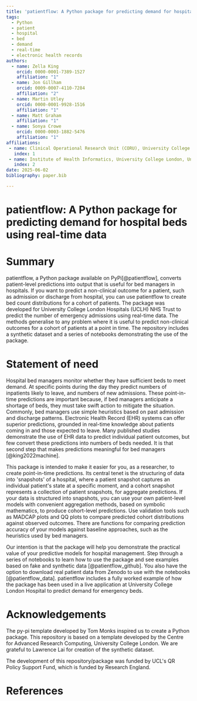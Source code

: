 ```yaml
---
title: 'patientflow: A Python package for predicting demand for hospital beds using real-time data'
tags:
  - Python
  - patient
  - hospital
  - bed
  - demand
  - real-time
  - electronic health records
authors:
  - name: Zella King
    orcid: 0000-0001-7389-1527
    affiliation: "1"
  - name: Jon Gillham
    orcid: 0009-0007-4110-7284
    affiliation: "2"
  - name: Martin Utley
    orcid: 0000-0001-9928-1516
    affiliation: "1"
  - name: Matt Graham
    affiliation: "1"
  - name: Sonya Crowe
    orcid: 0000-0003-1882-5476
    affiliation: "1"
affiliations:
 - name: Clinical Operational Research Unit (CORU), University College London, United Kingdom
   index: 1
 - name: Institute of Health Informatics, University College London, United Kingdom
   index: 2
date: 2025-06-02
bibliography: paper.bib

---
```


# patientflow: A Python package for predicting demand for hospital beds using real-time data

# Summary

patientflow, a Python package available on PyPi[@patientflow], converts patient-level predictions into output that is useful for bed managers in hospitals. If you want to predict a non-clinical outcome for a patient, such as admission or discharge from hospital, you can use patientflow to create bed count distributions for a cohort of patients. The package was developed for University College London Hospitals (UCLH) NHS Trust to predict the number of emergency admissions using real-time data. The methods generalise to any problem where it is useful to predict non-clinical outcomes for a cohort of patients at a point in time. The repository includes a synthetic dataset and a series of notebooks demonstrating the use of the package.	

# Statement of need

Hospital bed managers monitor whether they have sufficient beds to meet demand. At specific points during the day they predict numbers of inpatients likely to leave, and numbers of new admissions. These point-in-time predictions are important because, if bed managers anticipate a shortage of beds, they must take swift action to mitigate the situation. Commonly, bed managers use simple heuristics based on past admission and discharge patterns. Electronic Health Record (EHR) systems can offer superior predictions, grounded in real-time knowledge about patients coming in and those expected to leave. Many published studies demonstrate the use of EHR data to predict individual patient outcomes, but few convert these predictions into numbers of beds needed. It is that second step that makes predictions meaningful for bed managers [@king2022machine].

This package is intended to make it easier for you, as a researcher, to create point-in-time predictions. Its central tenet is the structuring of data into 'snapshots' of a hospital, where a patient snapshot captures an individual patient's state at a specific moment, and a cohort snapshot represents a collection of patient snapshots, for aggregate predictions. If your data is structured into snapshots, you can use your own patient-level models with convenient aggregation methods, based on symbolic mathematics, to produce cohort-level predictions. Use validation tools such as MADCAP plots and QQ plots to compare predicted cohort distributions against observed outcomes. There are functions for comparing prediction accuracy of your models against baseline approaches, such as the heuristics used by bed managers.

Our intention is that the package will help you demonstrate the practical value of your predictive models for hospital management. Step through a series of notebooks to learn how to use the package and see examples based on fake and synthetic data [@patientflow_github]. You also have the option to download real patient data from Zenodo to use with the notebooks [@patientflow_data]. patientflow includes a fully worked example of how the package has been used in a live application at University College London Hospital to predict demand for emergency beds. 

# Acknowledgements

The py-pi template developed by Tom Monks inspired us to create a Python package. This repository is based on a template developed by the Centre for Advanced Research Computing, University College London. We are grateful to Lawrence Lai for creation of the synthetic dataset.

The development of this repository/package was funded by UCL's QR Policy Support Fund, which is funded by Research England. 

# References